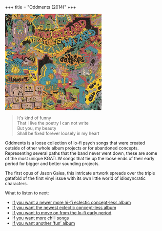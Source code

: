 +++
title = "Oddments (2014)"
+++

![album cover of Oddments](./cover.jpg)

> It's kind of funny  
> That I live the poetry I can not write  
> But you, my beauty  
> Shall be fixed forever loosely in my heart

Oddments is a loose collection of lo-fi psych songs that were created outside of other whole album projects or for abandoned concepts. Representing several paths that the band never went down, these are some of the most unique KGATLW songs that tie up the loose ends of their early period for bigger and better sounding projects.

The first opus of Jason Galea, this intricate artwork spreads over the triple gatefold of the first vinyl issue with its own little world of idiosyncratic characters.

What to listen to next:

*   [If you want a newer more hi-fi eclectic concept-less album](./gumboot-soup)
*   [If you want the newest eclectic concept-less album](./omnium-gatherium)
*   [If you want to move on from the lo-fi early period](./im-in-your-mind-fuzz)
*   [If you want more chill songs](./paper-mache-dream-balloon)
*   [If you want another ‘fun’ album](./fishing-for-fishies)
